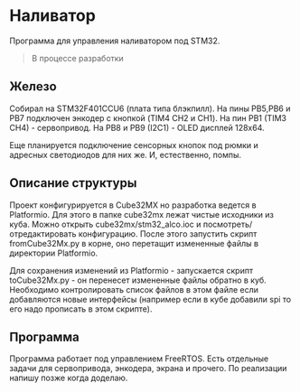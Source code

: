 # Наливатор

Программа для управления наливатором под STM32. 

> В процессе разработки

## Железо

Собирал на STM32F401CCU6 (плата типа блэкпилл).
На пины PB5,PB6 и PB7 подключен энкодер с кнопкой (TIM4 CH2 и CH1). На пин PB1 (TIM3 CH4) - сервопривод. На PB8 и PB9 (I2C1) - OLED дисплей 128x64.

Еще планируется подключение сенсорных кнопок под рюмки и адресных светодиодов для них же. И, естественно, помпы.

## Описание структуры

Проект конфигурируется в Cube32MX но разработка ведется в Platformio. Для этого в папке cube32mx лежат чистые исходники из куба. Можно открыть cube32mx/stm32_alco.ioc и посмотреть/отредактировать конфигурацию. После этого запустить скрипт fromCube32Mx.py в корне, оно перетащит измененные файлы в директории Platformio.

Для сохранения изменений из Platformio - запускается скрипт toCube32Mx.py - он перенесет измененные файлы обратно в куб. Необходимо контролировать список файлов в этом файле если добавляются новые интерфейсы (например если в кубе добавили spi то его надо прописать в этом скрипте).

## Программа

Программа работает под управлением FreeRTOS. Есть отдельные задачи для сервопривода, энкодера, экрана и прочего. По реализации напишу позже когда доделаю.
